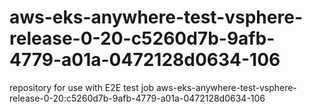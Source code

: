 # aws-eks-anywhere-test-vsphere-release-0-20-c5260d7b-9afb-4779-a01a-0472128d0634-106
repository for use with E2E test job aws-eks-anywhere-test-vsphere-release-0-20:c5260d7b-9afb-4779-a01a-0472128d0634-106
